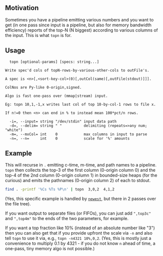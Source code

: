 Motivation
----------
Sometimes you have a pipeline emitting various numbers and you want to get (in
one pass since input is a pipeline, but also for memory bandwidth efficiency)
reports of the top-N (N biggest) according to various columns of the input.
This is what `topn` is for.

Usage
-----
```
  topn [optional-params] [specs: string...]

Write spec'd cols of topN-rows-by-various-other-cols to outFile's.

A spec is <n>[,<sort-key-col>(0)[,outCol(same)[,outFile(stdout)]]].

ColNos are Py-like 0-origin,signed.

Algo is fast one-pass over (mmap|stream) input.

Eg: topn 10,1,-1,x writes last col of top 10-by-col-1 rows to file x.

If n!=0 then <n> can end in % to instead mean 100*pct/n rows.

  -i=, --input= string "/dev/stdin" input data path
  -d=, --delim= string " "          delimiting (repeats=>any num; "white")
  -m=, --mxCol= int    0            max columns in input to parse
  -n=, --n=     int    0            scale for '%' amounts
```

Example
-------
This will recurse in `.` emitting c-time, m-time, and path names to a pipeline.
`topn` then collects the top-3 of the first column (0-origin column 0) and the
top-4 of the 2nd column (0-origin column 1) in bounded-size heaps (for the
curious) and emits the pathnames (0-origin column 2) of each to stdout.
```sh
find . -printf '%Cs %Ts %P\n' | topn  3,0,2  4,1,2
```
(Yes, this specific example is handled by [`newest`](newest.md), but there in 2
passes over the file tree).

If you want output to separate files (or FIFOs), you can just add `",top3c"` and
`",top4m"` to the ends of the two parameters, for example.

If you want a top fraction like 10% (instead of an absolute number like "3")
then you can also get that if you provide upfront the scale via `-n` and also
tell `topn` to use it via, e.g., `topn -n4321 10%,0,2`.  (Yes, this is mostly
just a convenience to multiply 0.1 by 4321 - if you do not know `n` ahead of
time, a one-pass, tiny memory algo is not possible.)
